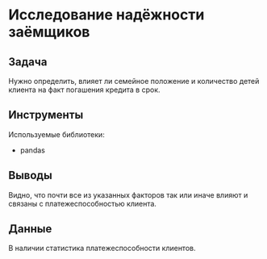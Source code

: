 # Исследование надёжности заёмщиков

## Задача

Нужно определить, влияет ли семейное положение и количество детей клиента на факт погашения кредита в срок.

## Инструменты

Используемые библиотеки:
- pandas

## Выводы

Видно, что почти все из указанных факторов так или иначе влияют и связаны с платежеспособностью клиента.

## Данные

В наличии статистика платежеспособности клиентов.
